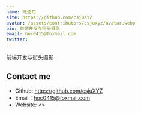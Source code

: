 ```yaml
---
name: 陈述句
site: https://github.com/csjuXYZ
avatar: /assets/contributors/csjuxyz/avatar.webp
bio: 前端开发与街头摄影
email: hoc0415@foxmail.com
twitter: 
---
```


前端开发与街头摄影

## Contact me

- Github: <https://github.com/csjuXYZ>
- Email：<hoc0415@foxmail.com>
- Website: <>

